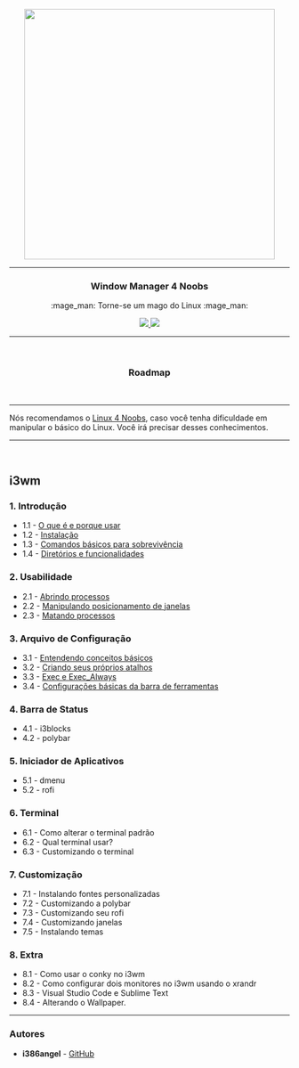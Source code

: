 <p align="center">
	<img src="https://user-images.githubusercontent.com/41551840/81976939-a5dacb00-95ff-11ea-814f-e47156215a93.png" height="450">
</p>


___

<p align="center">
	<h3 align="center">Window Manager 4 Noobs</h3>
	<p align="center">:mage_man: Torne-se um mago do Linux :mage_man:</p>
</p>

<p align="center">
	<a target="__blank" href="#">
	  <img src="https://img.shields.io/badge/status-in progress-red?&style=for-the-badge"/>
	  <img src="https://img.shields.io/badge/license-mit-blue?&style=for-the-badge"/>
	</a>
</p>

___

<br>

<h3 align="center">Roadmap</h3>

<br>

<hr>

<p>Nós recomendamos o <a href="https://github.com/lucashe4rt/linux4noobs">Linux 4 Noobs</a>, caso você tenha dificuldade em manipular o básico do Linux. Você irá precisar desses conhecimentos.</p>

<hr>

<br>

<h2>i3wm</h2>

<h3>1. Introdução</h3>
<ul>
  <li>1.1 - <a href="i3wm/01 - Introdução/1.1-O_que_e_e_porque_usar.md">O que é e porque usar</a></li>
  <li>1.2 - <a href="i3wm/01 - Introdução/1.2-Instalacao.md">Instalação</a></li>
  <li>1.3 - <a href="i3wm/01 - Introdução/1.3-Comandos_sobrevivencia.md">Comandos básicos para sobrevivência</a></li>
  <li>1.4 - <a href="i3wm/01 - Introdução/1.4-Diretorios_e_funcionalidades.md">Diretórios e funcionalidades</a></li>  
</ul>

<h3>2. Usabilidade</h3>
<ul>
  <li>2.1 - <a href="i3wm/02 - Usabilidade/2.1-Abrindo_processos.md">Abrindo processos</a></li>
  <li>2.2 - <a href="i3wm/02 - Usabilidade/2.2-Manipulando_janelas.md">Manipulando posicionamento de janelas</a></li>
  <li>2.3 - <a href="i3wm/02 - Usabilidade/2.3-Matando_processos.md">Matando processos</a></li>
</ul>

<h3>3. Arquivo de Configuração</h3>
<ul>
  <li>3.1 - <a href="i3wm/03 - Arquivo config/3.1-Entendendo_basicos.md">Entendendo conceitos básicos</a></li>
  <li>3.2 - <a href="i3wm/03 - Arquivo config/3.2-Criando_atalhos.md">Criando seus próprios atalhos</a></li>
  <li>3.3 - <a href="i3wm/03 - Arquivo config/3.3-exec_e_exec_always.md">Exec e Exec_Always</a></li>
  <li>3.4 - <a href="i3wm/03 - Arquivo config/3.4_Configuracoes_basicas.md">Configurações básicas da barra de ferramentas</a></li>
</ul>

<h3>4. Barra de Status</h3>
<ul>
  <li>4.1 - <a>i3blocks</a></li>
  <li>4.2 - <a>polybar</a></li>
</ul>

<h3>5. Iniciador de Aplicativos</h3>
<ul>
  <li>5.1 - <a>dmenu</a></li>
  <li>5.2 - <a>rofi</a></li>
</ul>

<h3>6. Terminal</h3>
<ul>
  <li>6.1 - <a>Como alterar o terminal padrão</a></li>
  <li>6.2 - <a>Qual terminal usar?</a></li>
  <li>6.3 - <a>Customizando o terminal</a></li>
</ul>

<h3>7. Customização</h3>
<ul>
  <li>7.1 - <a>Instalando fontes personalizadas</a></li>
  <li>7.2 - <a>Customizando a polybar</a></li>
  <li>7.3 - <a>Customizando seu rofi</a></li>
  <li>7.4 - <a>Customizando janelas</a></li>
  <li>7.5 - <a>Instalando temas</a></li>
</ul>

<h3>8. Extra</h3>
<ul>
  <li>8.1 - <a>Como usar o conky no i3wm</a></li>
  <li>8.2 - <a>Como configurar dois monitores no i3wm usando o xrandr</a></li>
  <li>8.3 - <a>Visual Studio Code e Sublime Text</a></li>
  <li>8.4 - <a>Alterando o Wallpaper</a>.</li>
</ul>

<hr>

<h3>Autores</h3>

<ul>
<li><b>i386angel</b> - <a href="https://github.com/i386angel">GitHub</a></li>
</ul>
